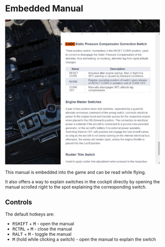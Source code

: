 # Embedded Manual

![Embedded Manual](../img/ingame_manual.jpg)

This manual is embedded into the game and can be read while flying.

It also offers a way to explain switches in the cockpit directly by opening the
manual scrolled right to the spot explaining the corresponding switch.

## Controls

The default hotkeys are:

- <kbd>RSHIFT</kbd> + <kbd>M</kbd> - open the manual
- <kbd>RCTRL</kbd> + <kbd>M</kbd> - close the manual
- <kbd>RALT</kbd> + <kbd>M</kbd> - toggle the manual
- <kbd>M</kbd> (hold while clicking a switch) - open the manual to explain the
  switch
